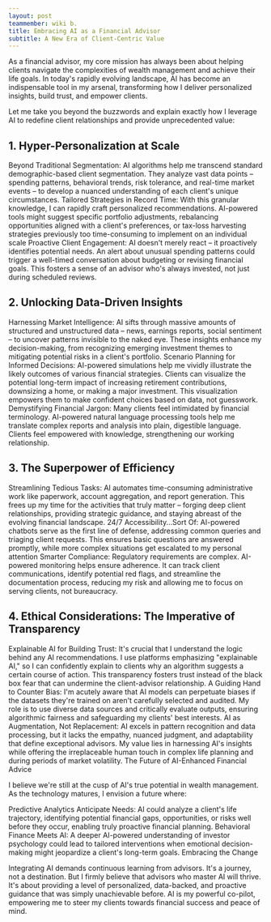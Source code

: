 ```yaml
---
layout: post
teammember: wiki b.
title: Embracing AI as a Financial Advisor
subtitle: A New Era of Client-Centric Value
---
```

As a financial advisor, my core mission has always been about helping clients navigate the complexities of wealth management and achieve their life goals. In today's rapidly evolving landscape, AI has become an indispensable tool in my arsenal, transforming how I deliver personalized insights, build trust, and empower clients.

Let me take you beyond the buzzwords and explain exactly how I leverage AI to redefine client relationships and provide unprecedented value:

## 1. Hyper-Personalization at Scale

Beyond Traditional Segmentation: AI algorithms help me transcend standard demographic-based client segmentation. They analyze vast data points – spending patterns, behavioral trends, risk tolerance, and real-time market events – to develop a nuanced understanding of each client's unique circumstances.
Tailored Strategies in Record Time: With this granular knowledge, I can rapidly craft personalized recommendations. AI-powered tools might suggest specific portfolio adjustments, rebalancing opportunities aligned with a client's preferences, or tax-loss harvesting strategies previously too time-consuming to implement on an individual scale
Proactive Client Engagement: AI doesn't merely react – it proactively identifies potential needs. An alert about unusual spending patterns could trigger a well-timed conversation about budgeting or revising financial goals. This fosters a sense of an advisor who's always invested, not just during scheduled reviews.

## 2. Unlocking Data-Driven Insights

Harnessing Market Intelligence: AI sifts through massive amounts of structured and unstructured data – news, earnings reports, social sentiment – to uncover patterns invisible to the naked eye. These insights enhance my decision-making, from recognizing emerging investment themes to mitigating potential risks in a client's portfolio.
Scenario Planning for Informed Decisions: AI-powered simulations help me vividly illustrate the likely outcomes of various financial strategies. Clients can visualize the potential long-term impact of increasing retirement contributions, downsizing a home, or making a major investment. This visualization empowers them to make confident choices based on data, not guesswork.
Demystifying Financial Jargon: Many clients feel intimidated by financial terminology. AI-powered natural language processing tools help me translate complex reports and analysis into plain, digestible language. Clients feel empowered with knowledge, strengthening our working relationship.

## 3. The Superpower of Efficiency

Streamlining Tedious Tasks: AI automates time-consuming administrative work like paperwork, account aggregation, and report generation. This frees up my time for the activities that truly matter – forging deep client relationships, providing strategic guidance, and staying abreast of the evolving financial landscape.
24/7 Accessibility...Sort Of: AI-powered chatbots serve as the first line of defense, addressing common queries and triaging client requests. This ensures basic questions are answered promptly, while more complex situations get escalated to my personal attention
Smarter Compliance: Regulatory requirements are complex. AI-powered monitoring helps ensure adherence. It can track client communications, identify potential red flags, and streamline the documentation process, reducing my risk and allowing me to focus on serving clients, not bureaucracy.

## 4. Ethical Considerations: The Imperative of Transparency

Explainable AI for Building Trust: It's crucial that I understand the logic behind any AI recommendations. I use platforms emphasizing "explainable AI," so I can confidently explain to clients why an algorithm suggests a certain course of action. This transparency fosters trust instead of the black box fear that can undermine the client-advisor relationship.
A Guiding Hand to Counter Bias: I'm acutely aware that AI models can perpetuate biases if the datasets they're trained on aren't carefully selected and audited. My role is to use diverse data sources and critically evaluate outputs, ensuring algorithmic fairness and safeguarding my clients' best interests.
AI as Augmentation, Not Replacement: AI excels in pattern recognition and data processing, but it lacks the empathy, nuanced judgment, and adaptability that define exceptional advisors. My value lies in harnessing AI's insights while offering the irreplaceable human touch in complex life planning and during periods of market volatility.
The Future of AI-Enhanced Financial Advice

I believe we're still at the cusp of AI's true potential in wealth management. As the technology matures, I envision a future where:

Predictive Analytics Anticipate Needs: AI could analyze a client's life trajectory, identifying potential financial gaps, opportunities, or risks well before they occur, enabling truly proactive financial planning.
Behavioral Finance Meets AI: A deeper AI-powered understanding of investor psychology could lead to tailored interventions when emotional decision-making might jeopardize a client's long-term goals.
Embracing the Change

Integrating AI demands continuous learning from advisors. It's a journey, not a destination. But I firmly believe that advisors who master AI will thrive. It's about providing a level of personalized, data-backed, and proactive guidance that was simply unachievable before. AI is my powerful co-pilot, empowering me to steer my clients towards financial success and peace of mind.